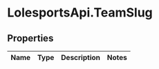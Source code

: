 # LolesportsApi.TeamSlug

## Properties
Name | Type | Description | Notes
------------ | ------------- | ------------- | -------------
